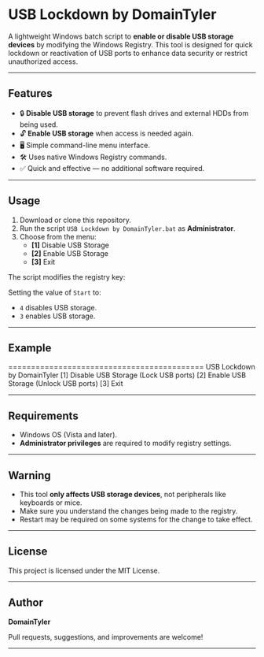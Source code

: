 # USB Lockdown by DomainTyler

A lightweight Windows batch script to **enable or disable USB storage devices** by modifying the Windows Registry. This tool is designed for quick lockdown or reactivation of USB ports to enhance data security or restrict unauthorized access.

---

## Features

- 🔒 **Disable USB storage** to prevent flash drives and external HDDs from being used.
- 🔓 **Enable USB storage** when access is needed again.
- 🖥️ Simple command-line menu interface.
- 🛠️ Uses native Windows Registry commands.
- ✅ Quick and effective — no additional software required.

---

## Usage

1. Download or clone this repository.
2. Run the script `USB Lockdown by DomainTyler.bat` as **Administrator**.
3. Choose from the menu:
   - **[1]** Disable USB Storage
   - **[2]** Enable USB Storage
   - **[3]** Exit

The script modifies the registry key:


Setting the value of `Start` to:
- `4` disables USB storage.
- `3` enables USB storage.

---

## Example
===========================================
USB Lockdown by DomainTyler
[1] Disable USB Storage (Lock USB ports)
[2] Enable USB Storage (Unlock USB ports)
[3] Exit

---

## Requirements

- Windows OS (Vista and later).
- **Administrator privileges** are required to modify registry settings.

---

## Warning

- This tool **only affects USB storage devices**, not peripherals like keyboards or mice.
- Make sure you understand the changes being made to the registry.
- Restart may be required on some systems for the change to take effect.

---

## License

This project is licensed under the MIT License.

---

## Author

**DomainTyler**

Pull requests, suggestions, and improvements are welcome!

---

